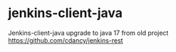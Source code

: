 # jenkins-client-java
Jenkins-client-java upgrade to java 17 from old project https://github.com/cdancy/jenkins-rest
